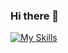### Hi there 👋

[![My Skills](https://skillicons.dev/icons?i=js,typescript,html,tailwind,nodejs,react,angular,java,python,css,wasm,firebase,tailwind)](https://skillicons.dev)
